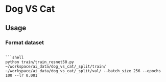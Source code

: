 # Dog VS Cat
## Usage
### Format dataset
```

```shell
python train/train_resnet50.py ~/workspace/ai_data/dog_vs_cat/_split/train/ ~/workspace/ai_data/dog_vs_cat/_split/val/ --batch_size 256 --epochs 100 --lr 0.001